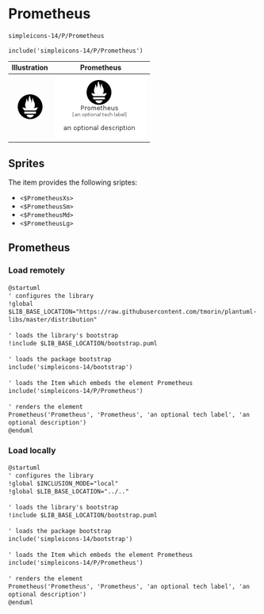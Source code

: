 # Prometheus


```text
simpleicons-14/P/Prometheus
```

```text
include('simpleicons-14/P/Prometheus')
```



| Illustration | Prometheus |
| :---: | :---: |
| ![illustration for Illustration](../../simpleicons-14/P/Prometheus.png) | ![illustration for Prometheus](../../simpleicons-14/P/Prometheus.Local.png) |



## Sprites
The item provides the following sriptes:

- `<$PrometheusXs>`
- `<$PrometheusSm>`
- `<$PrometheusMd>`
- `<$PrometheusLg>`





## Prometheus

### Load remotely
```plantuml
@startuml
' configures the library
!global $LIB_BASE_LOCATION="https://raw.githubusercontent.com/tmorin/plantuml-libs/master/distribution"

' loads the library's bootstrap
!include $LIB_BASE_LOCATION/bootstrap.puml

' loads the package bootstrap
include('simpleicons-14/bootstrap')

' loads the Item which embeds the element Prometheus
include('simpleicons-14/P/Prometheus')

' renders the element
Prometheus('Prometheus', 'Prometheus', 'an optional tech label', 'an optional description')
@enduml
```

### Load locally
```plantuml
@startuml
' configures the library
!global $INCLUSION_MODE="local"
!global $LIB_BASE_LOCATION="../.."

' loads the library's bootstrap
!include $LIB_BASE_LOCATION/bootstrap.puml

' loads the package bootstrap
include('simpleicons-14/bootstrap')

' loads the Item which embeds the element Prometheus
include('simpleicons-14/P/Prometheus')

' renders the element
Prometheus('Prometheus', 'Prometheus', 'an optional tech label', 'an optional description')
@enduml
```

